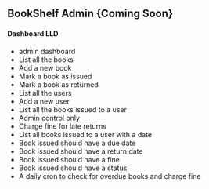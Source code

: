 ## BookShelf Admin {Coming Soon}

#### Dashboard LLD

- admin dashboard
- List all the books
- Add a new book
- Mark a book as issued
- Mark a book as returned
- List all the users
- Add a new user
- List all the books issued to a user
- Admin control only
- Charge fine for late returns
- List all books issued to a user with a date
- Book issued should have a due date
- Book issued should have a return date
- Book issued should have a fine
- Book issued should have a status
- A daily cron to check for overdue books and charge fine
